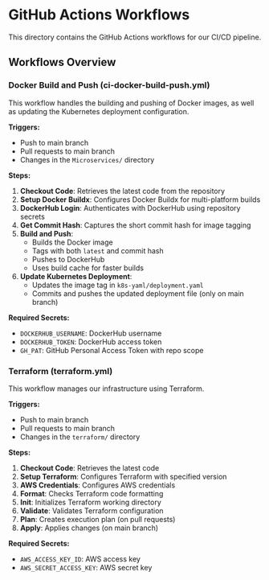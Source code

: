 # GitHub Actions Workflows

This directory contains the GitHub Actions workflows for our CI/CD pipeline.

## Workflows Overview

### Docker Build and Push (ci-docker-build-push.yml)

This workflow handles the building and pushing of Docker images, as well as updating the Kubernetes deployment configuration.

**Triggers:**
- Push to main branch
- Pull requests to main branch
- Changes in the `Microservices/` directory

**Steps:**
1. **Checkout Code**: Retrieves the latest code from the repository
2. **Setup Docker Buildx**: Configures Docker Buildx for multi-platform builds
3. **DockerHub Login**: Authenticates with DockerHub using repository secrets
4. **Get Commit Hash**: Captures the short commit hash for image tagging
5. **Build and Push**: 
   - Builds the Docker image
   - Tags with both `latest` and commit hash
   - Pushes to DockerHub
   - Uses build cache for faster builds
6. **Update Kubernetes Deployment**:
   - Updates the image tag in `k8s-yaml/deployment.yaml`
   - Commits and pushes the updated deployment file (only on main branch)

**Required Secrets:**
- `DOCKERHUB_USERNAME`: DockerHub username
- `DOCKERHUB_TOKEN`: DockerHub access token
- `GH_PAT`: GitHub Personal Access Token with repo scope

### Terraform (terraform.yml)

This workflow manages our infrastructure using Terraform.

**Triggers:**
- Push to main branch
- Pull requests to main branch
- Changes in the `terraform/` directory

**Steps:**
1. **Checkout Code**: Retrieves the latest code
2. **Setup Terraform**: Configures Terraform with specified version
3. **AWS Credentials**: Configures AWS credentials
4. **Format**: Checks Terraform code formatting
5. **Init**: Initializes Terraform working directory
6. **Validate**: Validates Terraform configuration
7. **Plan**: Creates execution plan (on pull requests)
8. **Apply**: Applies changes (on main branch)

**Required Secrets:**
- `AWS_ACCESS_KEY_ID`: AWS access key
- `AWS_SECRET_ACCESS_KEY`: AWS secret key



